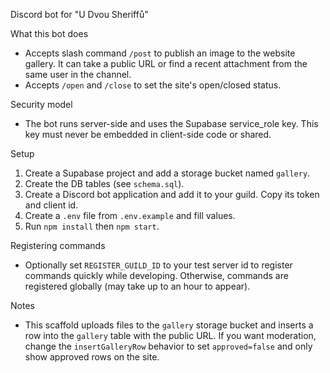 Discord bot for "U Dvou Sheriffů"

What this bot does
- Accepts slash command `/post` to publish an image to the website gallery. It can take a public URL or find a recent attachment from the same user in the channel.
- Accepts `/open` and `/close` to set the site's open/closed status.

Security model
- The bot runs server-side and uses the Supabase service_role key. This key must never be embedded in client-side code or shared.

Setup
1. Create a Supabase project and add a storage bucket named `gallery`.
2. Create the DB tables (see `schema.sql`).
3. Create a Discord bot application and add it to your guild. Copy its token and client id.
4. Create a `.env` file from `.env.example` and fill values.
5. Run `npm install` then `npm start`.

Registering commands
- Optionally set `REGISTER_GUILD_ID` to your test server id to register commands quickly while developing. Otherwise, commands are registered globally (may take up to an hour to appear).

Notes
- This scaffold uploads files to the `gallery` storage bucket and inserts a row into the `gallery` table with the public URL. If you want moderation, change the `insertGalleryRow` behavior to set `approved=false` and only show approved rows on the site.
